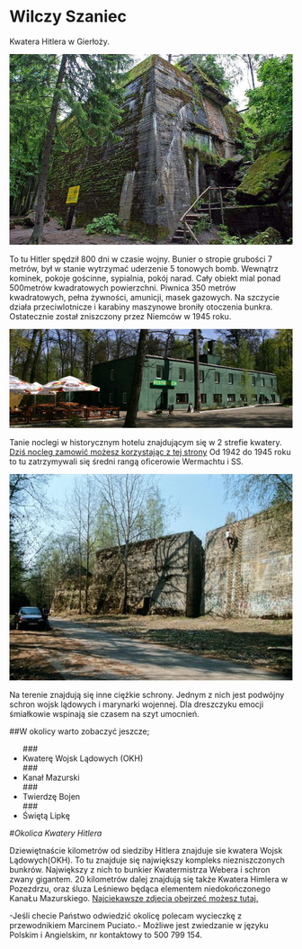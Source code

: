 # Wilczy Szaniec

Kwatera Hitlera w Gierłoży.

![Kwatera Hitlera](wilczy1.jpg)

To tu Hitler spędził 800 dni w czasie wojny. Bunier o stropie grubości 7 metrów, 
był w stanie wytrzymać uderzenie 5 tonowych bomb. Wewnątrz kominek, pokoje gościnne,
sypialnia, pokój narad. Cały obiekt mial ponad 500metrów kwadratowych powierzchni.
Piwnica 350 metrów kwadratowych, pełna żywności, amunicji, masek gazowych. 
Na szczycie działa przeciwlotnicze i karabiny maszynowe broniły otoczenia bunkra.
Ostatecznie został zniszczony przez Niemców w 1945 roku.

![Baza noclegowa](wilczy3.jpg)

Tanie noclegi w historycznym hotelu znajdującym się w 2 strefie kwatery.
[Dziś nocleg zamowić możesz korzystając z tej strony](http://wolfsschanze.pl/ "Tytuł")
Od 1942 do 1945 roku to tu zatrzymywali się średni rangą oficerowie Wermachtu i SS.

![Inne bunkry ciężkie](wilczy2.jpg)

Na terenie znajdują się inne ciężkie schrony. 
Jednym z nich jest podwójny schron wojsk lądowych i marynarki wojennej.
Dla dreszczyku emocji śmiałkowie wspinają sie czasem na szyt umocnień.

##W okolicy warto zobaczyć jeszcze;
<ul>
###<li>Kwaterę Wojsk Lądowych (OKH)</li>
###<li>Kanał Mazurski</li>
###<li>Twierdzę Bojen</li>
###<li>Świętą Lipkę</li>
</ul>

#*Okolica Kwatery Hitlera*

Dziewiętnaście kilometrów od siedziby Hitlera znajduje sie kwatera Wojsk Lądowych(OKH).
To tu znajduje się największy kompleks niezniszczonych bunkrów.
Największy z nich to bunkier Kwatermistrza Webera i schron zwany gigantem.
20 kilometrów dalej znajdują się także Kwatera Himlera w Pozezdrzu, 
oraz śluza Leśniewo będąca elementem niedokończonego KanaŁu Mazurskiego.
[Najciekawsze zdjecia obejrzeć możesz tutaj.](https://www.google.pl/search?q=mamerki&biw=1127&bih=588&tbm=isch&imgil=jmcxDgDIe5TFNM%253A%253BSYFTjyyEmyisoM%253Bhttp%25253A%25252F%25252Fmazury.info.pl%25252Fatrakcje%25252Fmamerki%25252F&source=iu&pf=m&fir=jmcxDgDIe5TFNM%253A%252CSYFTjyyEmyisoM%252C_&usg=__mLqd9_wVclRRaZ0Fm3VHNy8vfiA%3D&dpr=1&ved=0ahUKEwiH4t_ij9DMAhVD_iwKHYaXC4EQyjcILA&ei=hiYyV4eHF8P8swGGr66ICA#imgrc=jmcxDgDIe5TFNM%3A)

-Jeśli checie Państwo odwiedzić okolicę polecam wycieczkę z przewodnikiem Marcinem Puciato.-
Możliwe jest zwiedzanie w języku Polskim i Angielskim, nr kontaktowy to 500 799 154.

